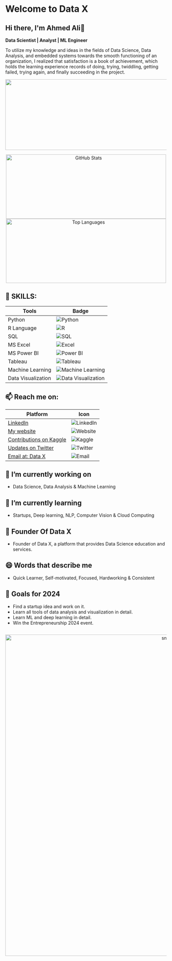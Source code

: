 # Welcome to Data X
## Hi there, I'm Ahmed Ali👋 

**Data Scientist | Analyst  | ML Engineer**

To utilize my knowledge and ideas in the fields of Data Science, Data Analysis, and embedded systems towards the smooth functioning of an organization, I realized that satisfaction is a book of achievement, which holds the learning experience records of doing, trying, twiddling, getting failed, trying again, and finally succeeding in the project.

<p align="center">
  <img width="800" height="220" src="https://streak-stats.demolab.com?user=datax-official&theme=vision-friendly-light&hide_border=true&border_radius=5&card_width=800">
</p>
<p align="center">
  <img width="500" height="200" src="https://github-readme-stats.vercel.app/api?username=datax-official&show_icons=true&theme=vision-friendly-light" alt="GitHub Stats">
  <img width="500" height="200" src="https://github-readme-stats.vercel.app/api/top-langs/?username=datax-official&size_weight=0.0005&count_weight=0.3&layout=compact&theme=vision-friendly-light" alt="Top Languages">
</p>

 
## 🍪 SKILLS:
| Tools          | Badge |
|------------------|-------|
| Python           | ![Python](https://img.shields.io/badge/-Python-3776AB?logo=python&logoColor=white) |
| R Language       | ![R](https://img.shields.io/badge/-R-276DC3?logo=r&logoColor=white) |
| SQL              | ![SQL](https://img.shields.io/badge/-SQL-4479A1?logo=sql&logoColor=white) |
| MS Excel         | ![Excel](https://img.shields.io/badge/-Excel-217346?logo=microsoft-excel&logoColor=white) |
| MS Power BI      | ![Power BI](https://img.shields.io/badge/-Power%20BI-F2C811?logo=power-bi&logoColor=white) |
| Tableau          | ![Tableau](https://img.shields.io/badge/-Tableau-E97627?logo=tableau&logoColor=white) |
| Machine Learning | ![Machine Learning](https://img.shields.io/badge/-Machine%20Learning-FF6F00?logo=tensorflow&logoColor=white) |
| Data Visualization | ![Data Visualization](https://img.shields.io/badge/-Data%20Visualization-4CAF50?logo=databricks&logoColor=white) |

## 📫 Reach me on:

| Platform               | Icon                                                                                 |
|------------------------|--------------------------------------------------------------------------------------|
| [LinkedIn ](https://www.linkedin.com/in/rajaahmedalikhan)   | ![LinkedIn](https://img.shields.io/badge/-LinkedIn-0077B5?logo=linkedin&logoColor=white)   |
| [My website ](https://dataxofficial.com)         | ![Website](https://img.shields.io/badge/-Website-FF6600?logo=web&logoColor=white)         |
| [Contributions on Kaggle ](https://www.kaggle.com/datascientist97) | ![Kaggle](https://img.shields.io/badge/-Kaggle-20BEFF?logo=kaggle&logoColor=white)      |
| [Updates on Twitter ](https://twitter.com/datax-official) | ![Twitter](https://img.shields.io/badge/-Twitter-1DA1F2?logo=twitter&logoColor=white)     |
| [Email at: Data X](mailto:datascientist097@gmail.com)     | ![Email](https://img.shields.io/badge/-Email-D14836?logo=gmail&logoColor=white)          |

## 🔭 I’m currently working on
- Data Science, Data Analysis & Machine Learning

## 🌱 I’m currently learning
- Startups, Deep learning, NLP, Computer Vision & Cloud Computing

## 👯 Founder Of Data X
- Founder of Data X, a platform that provides Data Science education and services. 

## 😄 Words that describe me
- Quick Learner, Self-motivated, Focused, Hardworking & Consistent
  
## 🎯 Goals for 2024
- Find a startup idea and work on it.
- Learn all tools of data analysis and visualization in detail.
- Learn ML and deep learning in detail.
- Win the Entrepreneurship 2024 event.

<div id="header" align="center">
  <img src="https://komarev.com/ghpvc/?username=datax-official&style=for-the-badge&color=orange" alt=""/>
</div>

<p align="center">
 <img width="1000" src="assets/github-snake.svg" alt="snake"/>
</p>

